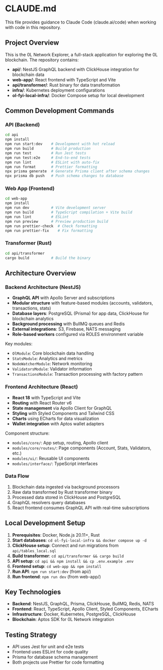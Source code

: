 # CLAUDE.md

This file provides guidance to Claude Code (claude.ai/code) when working with code in this repository.

## Project Overview

This is the 0L Network Explorer, a full-stack application for exploring the 0L blockchain. The repository contains:

- **api/**: NestJS GraphQL backend with ClickHouse integration for blockchain data
- **web-app/**: React frontend with TypeScript and Vite
- **api/transformer/**: Rust binary for data transformation
- **infra/**: Kubernetes deployment configurations
- **ol-fyi-local-infra/**: Docker Compose setup for local development

## Common Development Commands

### API (Backend)
```bash
cd api
npm install
npm run start:dev    # Development with hot reload
npm run build        # Build production
npm run test         # Run Jest tests
npm run test:e2e     # End-to-end tests
npm run lint         # ESLint with auto-fix
npm run format       # Prettier formatting
npx prisma generate  # Generate Prisma client after schema changes
npx prisma db push   # Push schema changes to database
```

### Web App (Frontend)
```bash
cd web-app
npm install
npm run dev          # Vite development server
npm run build        # TypeScript compilation + Vite build
npm run lint         # ESLint
npm run preview      # Preview production build
npm run prettier-check  # Check formatting
npm run prettier-fix    # Fix formatting
```

### Transformer (Rust)
```bash
cd api/transformer
cargo build          # Build the binary
```

## Architecture Overview

### Backend Architecture (NestJS)
- **GraphQL API** with Apollo Server and subscriptions
- **Modular structure** with feature-based modules (accounts, validators, transactions, stats)
- **Database layers**: PostgreSQL (Prisma) for app data, ClickHouse for blockchain analytics
- **Background processing** with BullMQ queues and Redis
- **External integrations**: S3, Firebase, NATS messaging
- **Role-based workers** configured via ROLES environment variable

Key modules:
- `OlModule`: Core blockchain data handling
- `StatsModule`: Analytics and metrics
- `NodeWatcherModule`: Network monitoring
- `ValidatorsModule`: Validator information
- `TransactionsModule`: Transaction processing with factory pattern

### Frontend Architecture (React)
- **React 18** with TypeScript and Vite
- **Routing** with React Router v6
- **State management** via Apollo Client for GraphQL
- **Styling** with Styled Components and Tailwind CSS
- **Charts** using ECharts for data visualization
- **Wallet integration** with Aptos wallet adapters

Component structure:
- `modules/core/`: App setup, routing, Apollo client
- `modules/core/routes/`: Page components (Account, Stats, Validators, etc.)
- `modules/ui/`: Reusable UI components
- `modules/interface/`: TypeScript interfaces

### Data Flow
1. Blockchain data ingested via background processors
2. Raw data transformed by Rust transformer binary  
3. Processed data stored in ClickHouse and PostgreSQL
4. GraphQL resolvers query databases
5. React frontend consumes GraphQL API with real-time subscriptions

## Local Development Setup

1. **Prerequisites**: Docker, Node.js 20.11+, Rust
2. **Start databases**: `cd ol-fyi-local-infra && docker compose up -d`
3. **ClickHouse setup**: Connect and run migrations from `api/tables_local.sql`
4. **Build transformer**: `cd api/transformer && cargo build`
5. **API setup**: `cd api && npm install && cp .env.example .env`
6. **Frontend setup**: `cd web-app && npm install`
7. **Run API**: `npm run start:dev` (from api/)
8. **Run frontend**: `npm run dev` (from web-app/)

## Key Technologies

- **Backend**: NestJS, GraphQL, Prisma, ClickHouse, BullMQ, Redis, NATS
- **Frontend**: React, TypeScript, Apollo Client, Styled Components, ECharts
- **Infrastructure**: Docker, Kubernetes, PostgreSQL, ClickHouse
- **Blockchain**: Aptos SDK for 0L Network integration

## Testing Strategy

- API uses Jest for unit and e2e tests
- Frontend uses ESLint for code quality
- Prisma for database schema management
- Both projects use Prettier for code formatting